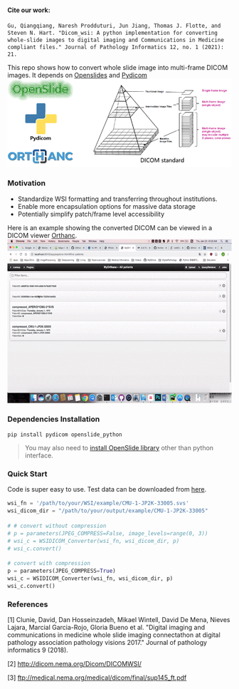 #### Cite our work:
```
Gu, Qiangqiang, Naresh Prodduturi, Jun Jiang, Thomas J. Flotte, and Steven N. Hart. "Dicom_wsi: A python implementation for converting whole-slide images to digital imaging and Communications in Medicine compliant files." Journal of Pathology Informatics 12, no. 1 (2021): 21.
```

This repo shows how to convert whole slide image into multi-frame DICOM images. It depends on [Openslides](https://openslide.org/) and [Pydicom](https://pydicom.github.io/)
![figure](./figure1.png)
### Motivation
* Standardize WSI formatting and transferring throughout institutions. 
* Enable more encapsulation options for massive data storage
* Potentially simplify patch/frame level accessibility

Here is an example showing the converted DICOM can be viewed in a DICOM viewer [Orthanc](https://www.orthanc-server.com). 
![example](./example.gif)

### Dependencies Installation
```
pip install pydicom openslide_python
```
> You may also need to [install OpenSlide library](https://gist.github.com/digvijayky/b01c3f5e05ea0619c26d1bcc323c3761) other than python interface.

### Quick Start
Code is super easy to use. Test data can be downloaded from [here](http://openslide.cs.cmu.edu/download/openslide-testdata/Aperio/).

``` python
wsi_fn = '/path/to/your/WSI/example/CMU-1-JP2K-33005.svs'
wsi_dicom_dir = "/path/to/your/output/example/CMU-1-JP2K-33005"

# # convert without compression
# p = parameters(JPEG_COMPRESS=False, image_levels=range(0, 3))
# wsi_c = WSIDICOM_Converter(wsi_fn, wsi_dicom_dir, p)
# wsi_c.convert()

# convert with compression
p = parameters(JPEG_COMPRESS=True)
wsi_c = WSIDICOM_Converter(wsi_fn, wsi_dicom_dir, p)
wsi_c.convert()
```

### References
[1] Clunie, David, Dan Hosseinzadeh, Mikael Wintell, David De Mena, Nieves Lajara, Marcial Garcia-Rojo, Gloria Bueno et al. "Digital imaging and communications in medicine whole slide imaging connectathon at digital pathology association pathology visions 2017." Journal of pathology informatics 9 (2018).

[2] http://dicom.nema.org/Dicom/DICOMWSI/

[3] ftp://medical.nema.org/medical/dicom/final/sup145_ft.pdf


















